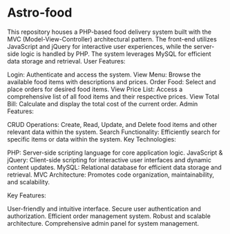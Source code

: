 # Astro-food
This repository houses a PHP-based food delivery system built with the MVC (Model-View-Controller) architectural pattern. The front-end utilizes JavaScript and jQuery for interactive user experiences, while the server-side logic is handled by PHP. The system leverages MySQL for efficient data storage and retrieval.
User Features:

Login: Authenticate and access the system.
View Menu: Browse the available food items with descriptions and prices.
Order Food: Select and place orders for desired food items.
View Price List: Access a comprehensive list of all food items and their respective prices.
View Total Bill: Calculate and display the total cost of the current order.
Admin Features:

CRUD Operations: Create, Read, Update, and Delete food items and other relevant data within the system.
Search Functionality: Efficiently search for specific items or data within the system.
Key Technologies:

PHP: Server-side scripting language for core application logic.
JavaScript & jQuery: Client-side scripting for interactive user interfaces and dynamic content updates.
MySQL: Relational database for efficient data storage and retrieval.
MVC Architecture: Promotes code organization, maintainability, and scalability.

Key Features:

User-friendly and intuitive interface.
Secure user authentication and authorization.
Efficient order management system.
Robust and scalable architecture.
Comprehensive admin panel for system management.
